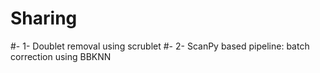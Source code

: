 # Sharing
#- 1- Doublet removal using scrublet 
#- 2- ScanPy based pipeline: batch correction using BBKNN
